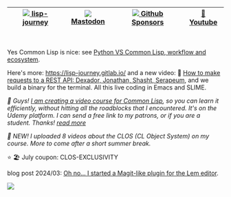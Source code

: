 | [![](https://raw.githubusercontent.com/tarsius/tarsius/master/img/file-text.svg) lisp-journey](https://lisp-journey.gitlab.io/) | [![](https://raw.githubusercontent.com/tarsius/tarsius/master/img/cloud.svg) Mastodon](https://framapiaf.org/@vindarel) | [![](https://raw.githubusercontent.com/tarsius/tarsius/master/img/heart.svg) Github Sponsors](https://github.com/sponsors/vindarel) | [🎥 Youtube](https://www.youtube.com/@vindarel) |
|-------------------------------------------------------------------------------------------------------------|-------------------------------------------------------------------------------------------------------------------|-------------------------------------------------------------------------------------------------------------------|-------------------------------------------------------------------------------------------------------------------|

<br/>

Yes Common Lisp is nice: see [Python VS Common Lisp, workflow and ecosystem](https://lisp-journey.gitlab.io/pythonvslisp/).

Here's more: https://lisp-journey.gitlab.io/ and a new video: 🎥 [How to make requests to a REST API: Dexador, Jonathan, Shasht, Serapeum](https://www.youtube.com/watch?v=TAtwcBh1QLg), and we build a binary for the terminal. All this live coding in Emacs and SLIME.

*🎥 Guys! [I am creating a video course for Common Lisp](https://www.udemy.com/course/common-lisp-programming/?referralCode=2F3D698BBC4326F94358), so you can learn it efficiently, without hitting all the roadblocks that I encountered. It's on the Udemy platform. I can send a free link to my patrons, or if you are a student. Thanks! [read more](https://github.com/vindarel/common-lisp-course-in-videos)*

*🚀 NEW! I uploaded 8 videos about the CLOS (CL Object System) on my course. More to come after a short summer break.* 

⭐ 🏖️ July coupon: CLOS-EXCLUSIVITY

blog post 2024/03: [Oh no… I started a Magit-like plugin for the Lem editor](https://lisp-journey.gitlab.io/blog/oh-no-i-started-a-magit-like-plugin-for-the-lem-editor/).

[![](https://res.cloudinary.com/practicaldev/image/fetch/s--DDV7WML2--/c_limit%2Cf_auto%2Cfl_progressive%2Cq_auto%2Cw_800/https://dev-to-uploads.s3.amazonaws.com/uploads/articles/ep642zji6e3iuxcbe16v.png)](https://www.udemy.com/course/common-lisp-programming/?referralCode=2F3D698BBC4326F94358)
<!--
My hidden plan is to **make Common Lisp popular again**. For this I write on collaborative resources (I am a massive contributor of the [Cookbook](https://lispcookbook.github.io/cl-cookbook/)).

<a href='https://ko-fi.com/K3K828W0V' target='_blank'><img height='36' style='border:0px;height:36px;' src='https://cdn.ko-fi.com/cdn/kofi2.png?v=2' border='0' alt='Buy Me a Coffee at ko-fi.com' /></a>

--!>
